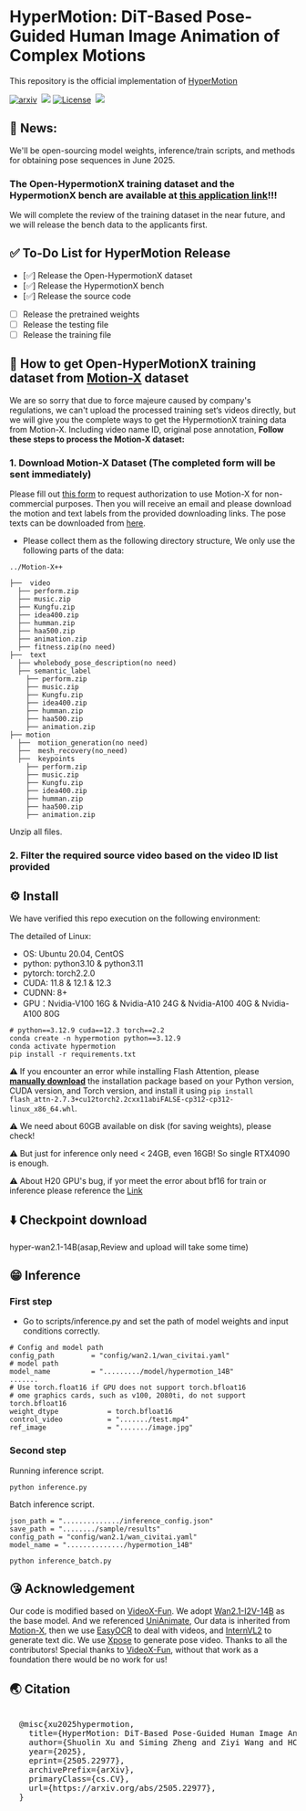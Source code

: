 # HyperMotion: DiT-Based Pose-Guided Human Image Animation of Complex Motions
This repository is the official implementation of [HyperMotion](https://vivocameraresearch.github.io/hypermotion/)

<a href="https://arxiv.org/abs/2505.22977"><img src='https://img.shields.io/badge/arXiv-2505.22977-red?style=flat&logo=arXiv&logoColor=red' alt='arxiv'></a>&nbsp;
<a href='https://vivocameraresearch.github.io/hypermotion/'>
  <img src='https://img.shields.io/badge/Project-Page-pink?style=flat&logo=Google%20chrome&logoColor=pink'></a>
<a href="http://www.apache.org/licenses/LICENSE-2.0"><img src='https://img.shields.io/badge/License-CC BY--NC--SA--4.0-lightgreen?style=flat&logo=Lisence' alt='License'></a>&nbsp;
<a href="https://docs.google.com/forms/d/e/1FAIpQLSfWK4a7GqI-Yc8GIWcYmUcmZgdnI-vIYQZ1wrXJNQCrDtABQA/viewform?usp=header"><img src="https://img.shields.io/static/v1?label=HypermotionX&message=Dataset&color=purple"></a> &ensp;

## 📣 News:
We'll be open-sourcing model weights, inference/train scripts, and methods for obtaining pose sequences in June 2025.
### The Open-HypermotionX training dataset and the HypermotionX bench are available at [this application link](https://docs.google.com/forms/d/e/1FAIpQLSfWK4a7GqI-Yc8GIWcYmUcmZgdnI-vIYQZ1wrXJNQCrDtABQA/viewform?usp=header)!!!
We will complete the review of the training dataset in the near future, and we will release the bench data to the applicants first.
## ✅ To-Do List for HyperMotion Release

- [✅] Release the Open-HypermotionX dataset
- [✅] Release the HypermotionX bench
- [✅] Release the source code
- [ ] Release the pretrained weights
- [ ] Release the testing file
- [ ] Release the training file

## 👀 How to get Open-HyperMotionX training dataset from [Motion-X](https://github.com/IDEA-Research/Motion-X) dataset
We are so sorry that due to force majeure caused by company's regulations, we can't upload the processed training set‘s videos directly, but we will give you the complete ways to get the HypermotionX training data from Motion-X.  Including video name ID, original pose annotation, **Follow these steps to process the Motion-X dataset:**
### 1. Download Motion-X Dataset (The completed form will be sent immediately)
Please fill out [this form](https://docs.google.com/forms/d/e/1FAIpQLSeb1DwnzGPxXWWjXr8cLFPAYd3ZHlWUtRDAzYoGvAKmS4uBlA/viewform) to request authorization to use Motion-X for non-commercial purposes. Then you will receive an email and please download the motion and text labels from the provided downloading links. The pose texts can be downloaded from [here](https://drive.google.com/file/d/168ja-oBTHM0QDKFIcRriQFPew5gUlZkQ/view?usp=sharing).

- Please collect them as the following directory structure, We only use the following parts of the data:
```
../Motion-X++ 

├──  video
  ├── perform.zip
  ├── music.zip
  ├── Kungfu.zip
  ├── idea400.zip
  ├── humman.zip
  ├── haa500.zip
  ├── animation.zip
  ├── fitness.zip(no need)
├──  text
  ├── wholebody_pose_description(no need)
  ├── semantic_label
    ├── perform.zip
    ├── music.zip
    ├── Kungfu.zip
    ├── idea400.zip
    ├── humman.zip
    ├── haa500.zip
    ├── animation.zip
├── motion
  ├──  motiion_generation(no need)
  ├──  mesh_recovery(no_need)
  ├──  keypoints
    ├── perform.zip
    ├── music.zip
    ├── Kungfu.zip
    ├── idea400.zip
    ├── humman.zip
    ├── haa500.zip
    ├── animation.zip
```
Unzip all files.
### 2. Filter the required source video based on the video ID list provided


## ⚙ Install
We have verified this repo execution on the following environment:

The detailed of Linux:
- OS: Ubuntu 20.04, CentOS
- python: python3.10 & python3.11
- pytorch: torch2.2.0
- CUDA: 11.8 & 12.1 & 12.3
- CUDNN: 8+
- GPU：Nvidia-V100 16G & Nvidia-A10 24G & Nvidia-A100 40G & Nvidia-A100 80G

```shell
# python==3.12.9 cuda==12.3 torch==2.2
conda create -n hypermotion python==3.12.9
conda activate hypermotion
pip install -r requirements.txt
```
⚠ If you encounter an error while installing Flash Attention, please [**manually download**](https://github.com/Dao-AILab/flash-attention/releases) the installation package based on your Python version, CUDA version, and Torch version, and install it using `pip install flash_attn-2.7.3+cu12torch2.2cxx11abiFALSE-cp312-cp312-linux_x86_64.whl`.

⚠ We need about 60GB available on disk (for saving weights), please check!

⚠ But just for inference only need < 24GB, even 16GB! So single RTX4090 is enough.

⚠ About H20 GPU's bug, if yor meet the error about bf16 for train or inference please reference the [Link](https://github.com/vllm-project/vllm/issues/4392)

## ⬇️ Checkpoint download

hyper-wan2.1-14B(asap,Review and upload will take some time)

## 😁 Inference
### First step
- Go to scripts/inference.py and set the path of model weights and input conditions correctly.
```
# Config and model path
config_path         = "config/wan2.1/wan_civitai.yaml"
# model path
model_name          = "........./model/hypermotion_14B"
.......
# Use torch.float16 if GPU does not support torch.bfloat16
# ome graphics cards, such as v100, 2080ti, do not support torch.bfloat16
weight_dtype            = torch.bfloat16
control_video           = "......./test.mp4"
ref_image               = "......./image.jpg"
```
### Second step
Running inference script.
```
python inference.py
```
Batch inference script.
```
json_path = "............../inference_config.json"
save_path = "......../sample/results"
config_path = "config/wan2.1/wan_civitai.yaml"
model_name = "............../hypermotion_14B"
```
```
python inference_batch.py
```

## 😘 Acknowledgement
Our code is modified based on [VideoX-Fun](https://github.com/aigc-apps/VideoX-Fun/tree/main). We adopt [Wan2.1-I2V-14B](https://github.com/Wan-Video/Wan2.1) as the base model. And we referenced [UniAnimate](https://github.com/ali-vilab/UniAnimate), Our data is inherited from [Motion-X](https://github.com/IDEA-Research/Motion-X), then we use [EasyOCR](https://github.com/JaidedAI/EasyOCR) to deal with videos, and [InternVL2](https://github.com/OpenGVLab/InternVL) to generate text dic. We use [Xpose](https://github.com/IDEA-Research/X-Pose) to generate pose video. Thanks to all the contributors! Special thanks to [VideoX-Fun](https://github.com/aigc-apps/VideoX-Fun/tree/main), without that work as a foundation there would be no work for us!

## 🌏 Citation
<pre> 
  @misc{xu2025hypermotion,
    title={HyperMotion: DiT-Based Pose-Guided Human Image Animation of Complex Motions}, 
    author={Shuolin Xu and Siming Zheng and Ziyi Wang and HC Yu and Jinwei Chen and Huaqi Zhang and Bo Li and Peng-Tao Jiang},
    year={2025},
    eprint={2505.22977},
    archivePrefix={arXiv},
    primaryClass={cs.CV},
    url={https://arxiv.org/abs/2505.22977}, 
  }
</pre>
